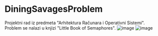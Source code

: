 # DiningSavagesProblem
Projektni rad iz predmeta "Arhitektura Računara i Operativni Sistemi".
Problem se nalazi u knjizi "Little Book of Semaphores".
![image](https://user-images.githubusercontent.com/113029675/188874952-3c6d34af-7597-43db-a38e-a6fe0ba5e02a.png)
![image](https://user-images.githubusercontent.com/113029675/188875024-3b74e0bf-b700-4072-a251-d9bf0db04846.png)

